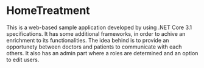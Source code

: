 # HomeTreatment 

This is a web-based sample application developed by using .NET Core 3.1 specifications. It has some additional frameworks, in order to achive an enrichment to its functionalities. The idea behind is to provide an opportunety between doctors and patients to communicate with each others. It also has an admin part where a roles are determined and an option to edit users.
